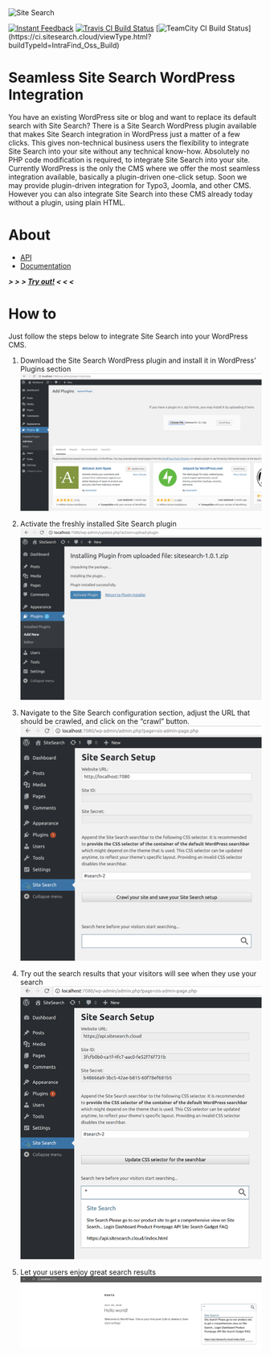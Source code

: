 <img src="https://api.sitesearch.cloud/theme/logo.png" alt="Site Search" width="600" style="max-width:100%;">

[![Instant Feedback](https://badges.gitter.im/gitterHQ/gitter.svg)](https://gitter.im/sitesearch/Lobby)
[![Travis CI Build Status](https://travis-ci.org/intrafind/if-sitesearch.svg)](https://travis-ci.org/intrafind/if-sitesearch)
[![TeamCity CI Build Status](https://ci.sitesearch.cloud/app/rest/builds/buildType(id:IntraFind_Oss_Build)/statusIcon)](https://ci.sitesearch.cloud/viewType.html?buildTypeId=IntraFind_Oss_Build)


Seamless Site Search WordPress Integration
=
You have an existing WordPress site or blog and want to replace its default search with Site Search? There is a Site Search WordPress plugin available that makes Site Search integration in WordPress just a matter of a few clicks. This gives non-technical business users the flexibility to integrate Site Search into your site without any technical know-how. Absolutely no PHP code modification is required, to integrate Site Search into your site. Currently WordPress is the only the CMS where we offer the most seamless integration available, basically a plugin-driven one-click setup. Soon we may provide plugin-driven integration for Typo3, Joomla, and other CMS. However you can also integrate Site Search into these CMS already today without a plugin, using plain HTML. 

# About

* [API](https://api.sitesearch.cloud/swagger-ui.html)
* [Documentation](https://github.com/intrafind/if-sitesearch/blob/master/docs/faq.md)
    
***> > > [Try out!](https://sitesearch.cloud/integration-with-wordpress/) < < <***

# How to

Just follow the steps below to integrate Site Search into your WordPress CMS.

1. Download the Site Search WordPress plugin and install it in WordPress’ Plugins section  
![Install](images/1.png?raw=true "Install")   

2. Activate the freshly installed Site Search plugin  
![Acitvate](images/2.png)  

3. Navigate to the Site Search configuration section, adjust the URL that should be crawled, and click on the “crawl” button.  
![Config](images/3.png)  

4. Try out the search results that your visitors will see when they use your search  
![Try](images/4.png)  

5. Let your users enjoy great search results  
![Enjoy](images/5.png)  
